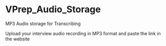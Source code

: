 # VPrep_Audio_Storage
MP3 Audio storage for Transcribing 

Upload your interview audio recording in MP3 format and paste the link in the website
